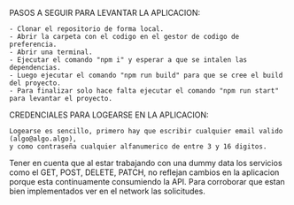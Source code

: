 PASOS A SEGUIR PARA LEVANTAR LA APLICACION:

    - Clonar el repositorio de forma local.
    - Abrir la carpeta con el codigo en el gestor de codigo de preferencia.
    - Abrir una terminal.
    - Ejecutar el comando "npm i" y esperar a que se intalen las dependencias.
    - Luego ejecutar el comando "npm run build" para que se cree el build del proyecto.
    - Para finalizar solo hace falta ejecutar el comando "npm run start" para levantar el proyecto.

CREDENCIALES PARA LOGEARSE EN LA APLICACION:

    Logearse es sencillo, primero hay que escribir cualquier email valido (algo@algo.algo),
    y como contraseña cualquier alfanumerico de entre 3 y 16 digitos.

Tener en cuenta que al estar trabajando con una dummy data los servicios como el GET, POST, DELETE, PATCH, no reflejan cambios en la aplicacion porque esta continuamente consumiendo la API. Para corroborar que estan bien implementados ver en el network las solicitudes.
